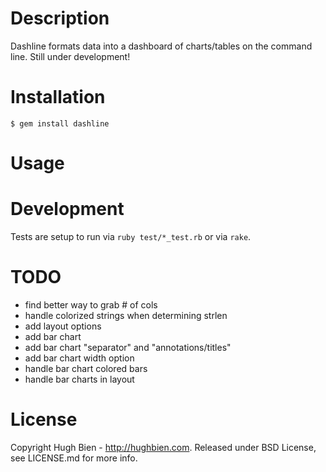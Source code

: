 Description
===========

Dashline formats data into a dashboard of charts/tables on the command line.
Still under development!

Installation
============

    $ gem install dashline

Usage
=====

Development
===========

Tests are setup to run via `ruby test/*_test.rb` or via `rake`.

TODO
====

* find better way to grab # of cols
* handle colorized strings when determining strlen
* add layout options
* add bar chart
* add bar chart "separator" and "annotations/titles"
* add bar chart width option
* handle bar chart colored bars
* handle bar charts in layout

License
=======

Copyright Hugh Bien - http://hughbien.com.
Released under BSD License, see LICENSE.md for more info.
